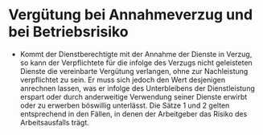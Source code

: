 # Vergütung bei Annahmeverzug und bei Betriebsrisiko

- Kommt der Dienstberechtigte mit der Annahme der Dienste in Verzug, so kann der Verpflichtete für die infolge des Verzugs nicht geleisteten Dienste die vereinbarte Vergütung verlangen, ohne zur Nachleistung verpflichtet zu sein. Er muss sich jedoch den Wert desjenigen anrechnen lassen, was er infolge des Unterbleibens der Dienstleistung erspart oder durch anderweitige Verwendung seiner Dienste erwirbt oder zu erwerben böswillig unterlässt. Die Sätze 1 und 2 gelten entsprechend in den Fällen, in denen der Arbeitgeber das Risiko des Arbeitsausfalls trägt.

